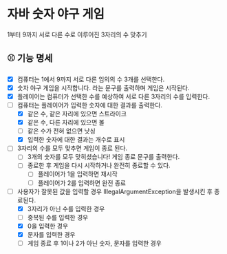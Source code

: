 # 자바 숫자 야구 게임
 1부터 9까지 서로 다른 수로 이루어진 3자리의 수 맞추기
## ⚾️ 기능 명세
- [x] 컴퓨터는 1에서 9까지 서로 다른 임의의 수 3개를 선택한다.
- [x] 숫자 야구 게임을 시작합니다. 라는 문구를 출력하며 게임은 시작된다.
- [x] 플레이어는 컴퓨터가 선택한 수를 예상하여 서로 다른 3자리의 수를 입력한다.
- [ ] 컴퓨터는 플레이어가 입력한 숫자에 대한 결과를 출력한다.
    - [x] 같은 수, 같은 자리에 있으면 스트라이크
    - [x] 같은 수, 다른 자리에 있으면 볼
    - [ ] 같은 수가 전혀 없으면 낫싱
    - [x] 입력한 숫자에 대한 결과는 개수로 표시
- [ ] 3자리의 수를 모두 맞추면 게임이 종료 된다.
    - [ ] 3개의 숫자를 모두 맞히셨습니다! 게임 종료 문구를 출력한다.
    - [ ] 종료한 후 게임을 다시 시작하거나 완전히 종료할 수 있다.
        - [ ] 플레이어가 1을 입력하면 재시작
        - [ ] 플레이어가 2를 입력하면 완전 종료
- [ ] 사용자가 잘못된 값을 입력할 경우 IllegalArgumentException을 발생시킨 후 종료된다.
    - [x] 3자리가 아닌 수를 입력한 경우
    - [ ] 중복된 수를 입력한 경우
    - [x] 0을 입력한 경우
    - [x] 문자를 입력한 경우
    - [ ] 게임 종료 후 1이나 2가 아닌 숫자, 문자를 입력한 경우